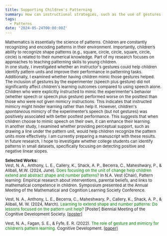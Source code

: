 ```yaml
---
title: Supporting Children's Patterning
summary: How can instructional strategies, such as the use of gestures and perceptual support, enhance young children's ability to recognize and understand shape patterns, and how does this impact their numerical knowledge?
tags:
  - Patterns
date: '2024-05-24T00:00:00Z'
---
```

<font size="-1">Mathematics is essentially the science of patterns. Children are constantly recognizing and encoding patterns in their environment. Importantly, children’s ability to recognize shape patterns (e.g., square, circle, circle, square, circle, circle) is related to their numerical knowledge. Part of my research focuses on approaches to teaching patterning skills to young children. <br>
In one study, I investigated whether an instructor's gestures could help children identify pattern units and improve their performance in patterning tasks. Additionally, I examined whether having children mimic those gestures helped. The inclusion of gestures by the experimenter (speech plus gesture) did not significantly affect children's learning outcomes compared to using speech alone. Children who were explicitly instructed to mimic the experimenter's behavior (whether speech or speech plus gesture) performed worse on the posttest than those who were not given mimicry instructions. This indicates that instructed mimicry might hinder learning rather than help it. However, children's <i>spontaneous</i> mimicry of the experimenter’s speech (but not gestures) was positively associated with better posttest performance. This suggests that when children choose to mimic speech on their own, it can enhance their learning. <br>
In another study, I examined whether providing perceptual support, such as drawing a line under the pattern unit, would help children recognize the pattern units more effectively. I am currently preparing a manuscript with these results. <br>
In future research, I hope to investigate whether college students can identify patterns in small datasets, specifically focusing on detecting positive and negative linear slopes. <br>

<strong>Selected Works:</strong> <br>
Vest, N. A., Anthony, L. E., Callery, K., Shack, A. P., Becerra, C., Maheshwary, P., & Alibali, M.W. (2024, June). <span style="color:green">Does focusing on the unit of change help children extend and abstract shape and number patterns? </span>In N.A. Vest (Chair), Pattern learning: Empirical research about interventions, parental beliefs, and links to mathematical competence in children. Symposium presented at the Annual Meeting of the Mathematical and Cognition Learning Society Conference.

Vest, N. A., Anthony, L. E., Becerra, C., Maheshwary, P., Callery, K., Shack, A. P., & Alibali, M. W. (2024, March). <span style="color:green">Learning to extend shape and number patterns: Do lessons focused on the pattern unit help?</span> [Poster] Biennial Meeting of the Cognitive Development Society. [[poster]](http://dx.doi.org/10.13140/RG.2.2.20787.64804)

Vest, N. A., Fagan, S. E., & Fyfe, E. R. (2022). <span style="color:green">The role of gesture and mimicry for children’s pattern learning.</span> Cognitive Development. [[paper]](https://www.researchgate.net/publication/361265082_The_role_of_gesture_and_mimicry_for_children's_pattern_learning)</font>